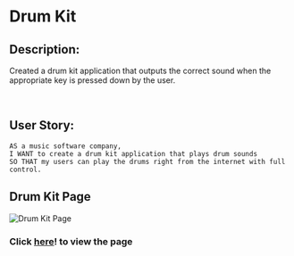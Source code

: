 # Drum Kit

## Description:
Created a drum kit application that outputs the correct sound when the appropriate key is pressed down by the user.

<br/>

## User Story:
```
AS a music software company,
I WANT to create a drum kit application that plays drum sounds
SO THAT my users can play the drums right from the internet with full control.
```


## Drum Kit Page
![Drum Kit Page](./assets/.png)

### Click [here](https://nevan-dsouza.github.io/drum-kit/)! to view the page
